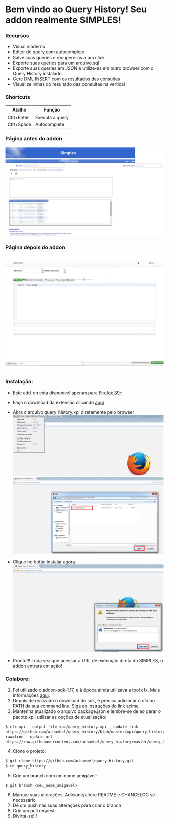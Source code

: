 # Bem vindo ao Query History! Seu addon realmente SIMPLES!

### Recursos

- Visual moderno
- Editor de query com autocomplete
- Salve suas queries e recupere-as a um click
- Exporte suas queries para um arquivo.sql
- Exporte suas queries em JSON  e utilize-as em outro browser com o Query History instalado
- Gere DML INSERT com os resultados das consultas
- Visualize linhas do resultado das consultas na vertical

### Shortcuts
| Atalho     | Função          |
|------------|-----------------|
| Ctrl+Enter | Executa a query |
| Ctrl+Space | Autocomplete    |

### Página antes do addon
![](data/img/before.png?raw=true)

### Página depois do addon
![](data/img/demo.gif?raw=true)

### Instalação:

- Este add-on está disponível apenas para [Firefox 39+](https://www.mozilla.org/pt-BR/firefox/new/)
- Faça o download da extensão clicando [aqui](https://github.com/achambel/query_history/blob/master/xpi/query_history.xpi?raw=true)
- Abra o arquivo query_history.xpi diretamente pelo browser
![](data/img/install-step-1.png?raw=true)
![](data/img/install-step-2.png?raw=true)

- Clique no botão instalar agora
![](data/img/install-step-3.png?raw=true)

- Pronto!!! Toda vez que acessar a URL de execução direta do SIMPLES, o addon entrará em ação!

### Colabore:

1. Foi utilizado o addon-sdk-1.17, e à época ainda utilizava a tool cfx. Mais informações [aqui](https://developer.mozilla.org/en-US/Add-ons/SDK/Tutorials/Installation).
2. Depois de realizado o download do sdk, é preciso adicionar o cfx no PATH da sua command line. Siga as instruções do link acima.
3. Mantenha atualizado o arquivo package.json e lembre-se de ao gerar o pacote xpi, utilizar as opções de atualização:


```
$ cfx xpi --output-file xpi/query_history.xpi --update-link https://github.com/achambel/query_history/blob/master/xpi/query_history.xpi?raw=true --update-url https://raw.githubusercontent.com/achambel/query_history/master/query_history.update.rdf
```

4. Clone o projeto:

```
$ git clone https://github.com/achambel/query_history.git
$ cd query_history
```

5. Crie um branch com um nome amigável:

```
$ git branch <seu_nome_amigavel>
```

6. Marque suas alterações. Adicione/altere README e CHANGELOG se necessário
7. Dê um push nas suas alterações para criar o branch
8. Crie um pull request
9. Divirta-se!!!
